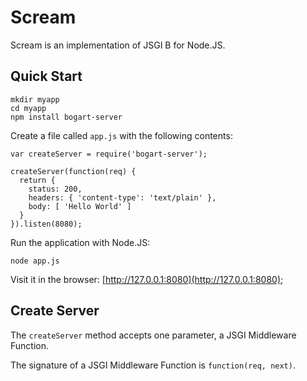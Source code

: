 # Scream

Scream is an implementation of JSGI B for Node.JS.

## Quick Start

    mkdir myapp
    cd myapp
    npm install bogart-server

Create a file called `app.js` with the following contents:

    var createServer = require('bogart-server');

    createServer(function(req) {
      return {
        status: 200,
        headers: { 'content-type': 'text/plain' },
        body: [ 'Hello World' ]
      }
    }).listen(8080);

Run the application with Node.JS:

    node app.js

Visit it in the browser: [http://127.0.0.1:8080](http://127.0.0.1:8080);

## Create Server

The `createServer` method accepts one parameter, a JSGI Middleware Function.

The signature of a JSGI Middleware Function is `function(req, next)`.
